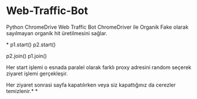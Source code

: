# Web-Traffic-Bot
Python ChromeDrive Web Traffic Bot
ChromeDriver ile Organik Fake olarak sayılmayan organik hit üretilmesini sağlar.

\*
p1.start() 
p2.start()

p2.join()
p1.join()

Her start işlemi o esnada paralel olarak farklı proxy adresini random seçerek ziyaret işlemi gerçekleşir.


Her ziyaret sonrasi sayfa kapatılırken veya siz kapattığınız da cerezler temizlenir.*
\*

